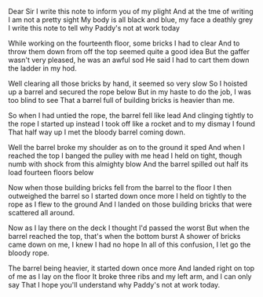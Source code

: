 Dear Sir I write this note to inform you of my plight
And at the tme of writing I am not a pretty sight
My body is all black and blue, my face a deathly grey
I write this note to tell why Paddy's not at work today

While working on the fourteenth floor, some bricks I had to clear
And to throw them down from off the top seemed quite a good idea
But the gaffer wasn't very pleased, he was an awful sod
He said I had to cart them down the ladder in my hod.

Well clearing all those bricks by hand, it seemed so very slow
So I hoisted up a barrel and secured the rope below
But in my haste to do the job, I was too blind to see
That a barrel full of building bricks is heavier than me.

So when I had untied the rope, the barrel fell like lead
And clinging tightly to the rope I started up instead
I took off like a rocket and to my dismay I found
That half way up I met the bloody barrel coming down.

Well the barrel broke my shoulder as on to the ground it sped
And when I reached the top I banged the pulley with me head
I held on tight, though numb with shock from this almighty blow
And the barrel spilled out half its load fourteen floors below

Now when those building bricks fell from the barrel to the floor
I then outweighed the barrel so I started down once more
I held on tightly to the rope as I flew to the ground
And I landed on those building bricks that were scattered all around.

Now as I lay there on the deck I thought I'd passed the worst
But when the barrel reached the top, that's when the bottom burst
A shower of bricks came down on me, I knew I had no hope
In all of this confusion, I let go the bloody rope.

The barrel being heavier, it started down once more
And landed right on top of me as I lay on the floor
It broke three ribs and my left arm, and I can only say
That I hope you'll understand why Paddy's not at work today.
